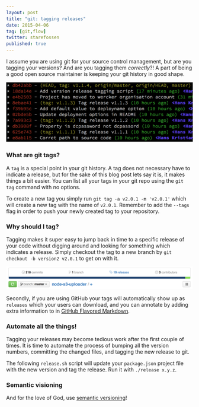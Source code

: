 ```yaml
---
layout: post
title: "git: tagging releases"
date: 2015-04-06
tag: [git,flow]
twitter: starefossen
published: true
---
```


I assume you are using git for your source control management, but are you
tagging your versions? And are you tagging them *correctly*?! A part of being a
good open source maintainer is keeping your git history in good shape.

![git history with properly tagged releases](/uploads/2015/04/06/history.png)

<!--more-->

### What are git tags?

A `tag` is a special point in your git history. A tag does not necessary have to
indicate a release, but for the sake of this blog post lets say it is, it makes
things a bit easier. You can list all your tags in your git repo using the `git
tag` command with no options.

To create a new tag you simply run `git tag -a v2.0.1 -m 'v2.0.1'` which will
create a new tag with the name of `v2.0.1`. Remember to add the `--tags` flag in
order to push your newly created tag to your repository.

### Why should I tag?

Tagging makes it super easy to jump back in time to a specific release of your
code without digging around and looking for something which indicates a release.
Simply checkout the tag to a new branch by `git checkout -b version2 v2.0.1` to
get on with it.

![github project releases](/uploads/2015/04/06/releases.png)

Secondly, if you are using GitHub your tags will automatically show up as
`releases` which your users can download, and you can annotate by adding extra
information to in [GitHub Flavored
Markdown](https://help.github.com/articles/github-flavored-markdown/).

### Automate all the things!

Tagging your releases may become tedious work after the first couple of times.
It is time to automate the process of bumping all the version numbers,
committing the changed files, and tagging the new release to git.

The following `release.sh` script will update your `package.json` project file
with the new version and tag the release. Run it with `./release x.y.z`.

<script src="https://gist.github.com/Starefossen/4c272ff5fe214fa0b45f.js"></script>

### Semantic visioning

And for the love of God, use [semantic versioning](http://semver.org)!

